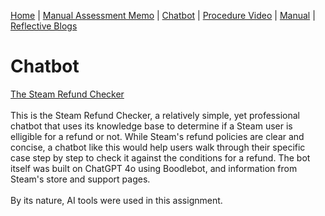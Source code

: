 [Home](index.md) | [Manual Assessment Memo](manual_assessment_memo.md) | [Chatbot](chatbot.md) | [Procedure Video](procedure_video.md) | [Manual](manual.md) | [Reflective Blogs](reflective_blogs.md)

# Chatbot

[The Steam Refund Checker](https://box.boodle.ai/a/@SteamRefundChecker)
<br /><br />
This is the Steam Refund Checker, a relatively simple, yet professional chatbot that uses its knowledge base to determine if a Steam user is elligible for a refund or not. While Steam's refund policies are clear and concise, a chatbot like this would help users walk through their specific case step by step to check it against the conditions for a refund. The bot itself was built on ChatGPT 4o using Boodlebot, and information from Steam's store and support pages.
<br /><br />
By its nature, AI tools were used in this assignment.
